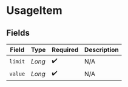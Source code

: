 # UsageItem


## Fields

| Field              | Type               | Required           | Description        |
| ------------------ | ------------------ | ------------------ | ------------------ |
| `limit`            | *Long*             | :heavy_check_mark: | N/A                |
| `value`            | *Long*             | :heavy_check_mark: | N/A                |